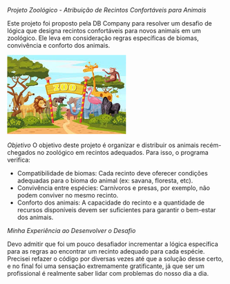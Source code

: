 *Projeto Zoológico - Atribuição de Recintos Confortáveis para Animais*

Este projeto foi proposto pela DB Company para resolver um desafio de lógica que designa recintos confortáveis para novos animais em um zoológico. Ele leva em consideração regras específicas de biomas, convivência e conforto dos animais.

![alt text](image.png)

*Objetivo*
O objetivo deste projeto é organizar e distribuir os animais recém-chegados no zoológico em recintos adequados. Para isso, o programa verifica:

- Compatibilidade de biomas: Cada recinto deve oferecer condições adequadas para o bioma do animal (ex: savana, floresta, etc).
- Convivência entre espécies: Carnívoros e presas, por exemplo, não podem conviver no mesmo recinto.
- Conforto dos animais: A capacidade do recinto e a quantidade de recursos disponíveis devem ser suficientes para garantir o bem-estar dos animais.

*Minha Experiência ao Desenvolver o Desafio*

Devo admitir que foi um pouco desafiador incrementar a lógica específica para as regras ao encontrar um recinto adequado para cada espécie. Precisei refazer o código por diversas vezes até que a solução desse certo, e no final foi uma sensação extremamente gratificante, já que ser um profissional é realmente saber lidar com problemas do nosso dia a dia.